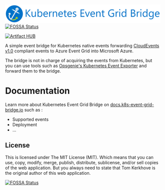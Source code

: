 ![Logo](./docs/media/logo-with-name.png)
[![FOSSA Status](https://app.fossa.com/api/projects/git%2Bgithub.com%2Ftomkerkhove%2Fk8s-event-grid-bridge.svg?type=shield)](https://app.fossa.com/projects/git%2Bgithub.com%2Ftomkerkhove%2Fk8s-event-grid-bridge?ref=badge_shield)

[![Artifact HUB](https://img.shields.io/endpoint?url=https://artifacthub.io/badge/repository/k8s-event-grid-bridge)](https://artifacthub.io/packages/search?repo=k8s-event-grid-bridge)

A simple event bridge for Kubernetes native events forwarding [CloudEvents v1.0](https://cloudevents.io/) compliant events to Azure Event Grid into Microsoft Azure.

The bridge is not in charge of acquiring the events from Kubernetes, but you can use tools such as [Opsgenie's Kubernetes Event Exporter](https://github.com/opsgenie/kubernetes-event-exporter) and forward them to the bridge.

# Documentation

Learn more about Kubernetes Event Grid Bridge on [docs.k8s-event-grid-bridge.io](https://docs.k8s-event-grid-bridge.io/) such as :

- Supported events
- Deployment
- ...

## License

This is licensed under The MIT License (MIT). Which means that you can use, copy, modify, merge, publish, distribute, sublicense, and/or sell copies of the web application. But you always need to state that Tom Kerkhove is the original author of this web application.


[![FOSSA Status](https://app.fossa.com/api/projects/git%2Bgithub.com%2Ftomkerkhove%2Fk8s-event-grid-bridge.svg?type=large)](https://app.fossa.com/projects/git%2Bgithub.com%2Ftomkerkhove%2Fk8s-event-grid-bridge?ref=badge_large)
